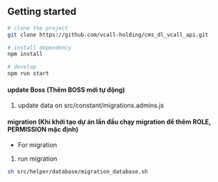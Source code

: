 
## Getting started

```bash
# clone the project
git clone https://github.com/vcall-holding/cms_dl_vcall_api.git

# install dependency
npm install 

# develop
npm run start
```

#### update Boss (Thêm BOSS mới tự động)
1. update data on src/constant/migrations.admins.js

#### migration (Khi khởi tạo dự án lần đầu chạy migration để thêm ROLE, PERMISSION mặc định)
- For migration
1. run migration
```bash
sh src/helper/database/migration_database.sh
```